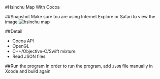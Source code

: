 #Hsinchu Map With Cocoa

##Snapshot
Make sure tou are using Internet Explore or Safari to view the image
![hsinchu map](http://web.it.nctu.edu.tw/~u0316307/graph_8.tiff)

##Detail
* Cocoa API
* OpenGL
* C++/Objective-C/Swift mixture
* Read JSON files

##Run the program
In order to run the program, add `JSON` file manually in Xcode and build again
